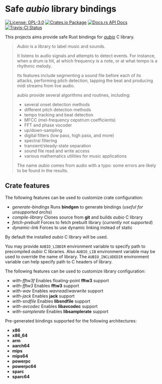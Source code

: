 # Safe _aubio_ library bindings

[![License: GPL-3.0](https://img.shields.io/badge/License-GPL--3.0-brightgreen.svg)](https://opensource.org/licenses/GPL-3.0)
[![Crates.io Package](https://img.shields.io/crates/v/aubio-rs.svg?style=popout)](https://crates.io/crates/aubio-rs)
[![Docs.rs API Docs](https://docs.rs/aubio-rs/badge.svg)](https://docs.rs/aubio-rs)
[![Travis-CI Status](https://travis-ci.com/katyo/aubio-rs.svg?branch=master)](https://travis-ci.com/katyo/aubio-rs)

This projects aims provide safe Rust bindings for [_aubio_](//github.com/aubio/aubio) C library.

> _Aubio_ is a library to label music and sounds.
>
> It listens to audio signals and attempts to detect events.
> For instance, when a drum is hit, at which frequency is a note,
> or at what tempo is a rhythmic melody.
>
> Its features include segmenting a sound file before each of its attacks,
> performing pitch detection, tapping the beat and producing midi streams
> from live audio.
>
> aubio provide several algorithms and routines, including:
>
> * several onset detection methods
> * different pitch detection methods
> * tempo tracking and beat detection
> * MFCC (mel-frequency cepstrum coefficients)
> * FFT and phase vocoder
> * up/down-sampling
> * digital filters (low pass, high pass, and more)
> * spectral filtering
> * transient/steady-state separation
> * sound file read and write access
> * various mathematics utilities for music applications
>
> The name _aubio_ comes from audio with a typo: some errors are likely
> to be found in the results.

## Crate features

The following features can be used to customize crate configuration:

- _generate-bindings_ Runs __bindgen__ to generate bindings (_useful for unsupported archs_)
- _compile-library_ Clones source from __git__ and builds _aubio_ C library
- _fetch-prebuilt_ Forces to fetch prebuilt library (_currently not supported_)
- _dynamic-link_ Forces to use dynamic linking instead of static

By default the installed _aubio_ C library will be used.

You may provide `AUBIO_LIBDIR` environment variable to specify path
to precompiled _aubio_ C libraries.
Also `AUBIO_LIB` environment variable may be used to override the name
of library.
The `AUBIO_INCLUDEDIR` environment variable can help specify path
to C headers of library.

The following features can be used to customize library configuration:

- _with-fftw3f_ Enables floating-point __fftw3__ support
- _with-fftw3_ Enables __fftw3__ support
- _with-wav_ Enables _wavread_/_wavwrite_ support
- _with-jack_ Enables __jack__ support
- _with-sndfile_ Enables __libsndfile__ support
- _with-avcodec_ Enables __libavcodec__ support
- _with-samplerate_ Enables __libsamplerate__ support

Pre-generated bindings supported for the following architectures:

- __x86__
- __x86_64__
- __arm__
- __aarch64__
- __mips__
- __mips64__
- __powerpc__
- __powerpc64__
- __sparc__
- __sparc64__
